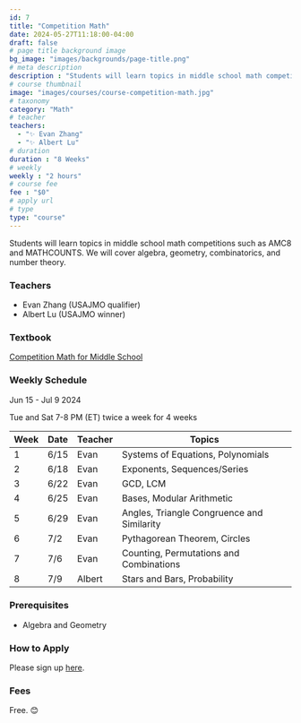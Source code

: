 ```yaml
---
id: 7
title: "Competition Math"
date: 2024-05-27T11:18:00-04:00
draft: false
# page title background image
bg_image: "images/backgrounds/page-title.png"
# meta description
description : "Students will learn topics in middle school math competitions such as AMC8 and MATHCOUNTS. We will cover algebra, geometry, combinatorics, and number theory."
# course thumbnail
image: "images/courses/course-competition-math.jpg"
# taxonomy
category: "Math"
# teacher
teachers:
  - "✨ Evan Zhang"
  - "✨ Albert Lu"
# duration
duration : "8 Weeks"
# weekly
weekly : "2 hours"
# course fee
fee : "$0"
# apply url
# type
type: "course"
---
```


Students will learn topics in middle school math competitions such as AMC8 and MATHCOUNTS. We will cover algebra, geometry, combinatorics, and number theory.

### Teachers

* Evan Zhang (USAJMO qualifier)
* Albert Lu (USAJMO winner)

### Textbook 
[Competition Math for Middle School](https://artofproblemsolving.com/store/book/competition-math)

### Weekly Schedule

Jun 15 - Jul 9 2024

Tue and Sat 7-8 PM (ET) twice a week for 4 weeks 

|Week   |Date    | Teacher   | Topics
|-------|--------|-----------|--------------
|1      |6/15    | Evan      | Systems of Equations, Polynomials
|2      |6/18    | Evan      | Exponents, Sequences/Series
|3      |6/22    | Evan      | GCD, LCM
|4      |6/25    | Evan      | Bases, Modular Arithmetic
|5      |6/29    | Evan      | Angles, Triangle Congruence and Similarity
|6      |7/2     | Evan      | Pythagorean Theorem, Circles
|7      |7/6     | Evan      | Counting, Permutations and Combinations
|8      |7/9     | Albert    | Stars and Bars, Probability


### Prerequisites

* Algebra and Geometry

### How to Apply

Please sign up [here](https://forms.gle/sqG1GRbDJv3GEyxN7).

### Fees

Free. 😊

